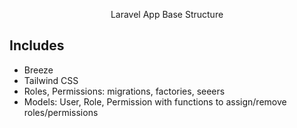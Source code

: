 <p align="center">Laravel App Base Structure</p>

## Includes

- Breeze
- Tailwind CSS
- Roles, Permissions: migrations, factories, seeers
- Models: User, Role, Permission with functions to assign/remove roles/permissions
